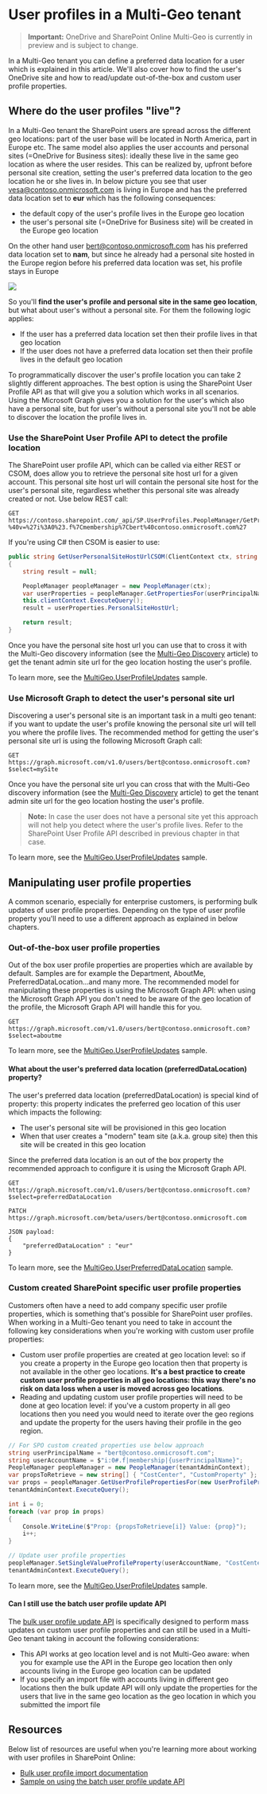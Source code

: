 # User profiles in a Multi-Geo tenant

> **Important:** OneDrive and SharePoint Online Multi-Geo is currently in preview and is subject to change.

In a Multi-Geo tenant you can define a preferred data location for a user which is explained in this article. We'll also cover how to find the user's OneDrive site and how to read/update out-of-the-box and custom user profile properties.

## Where do the user profiles "live"?
In a Multi-Geo tenant the SharePoint users are spread across the different geo locations: part of the user base will be located in North America, part in Europe etc. The same model also applies the user accounts and personal sites (=OneDrive for Business sites): ideally these live in the same geo location as where the user resides. This can be realized by, upfront before personal site creation, setting the user's preferred data location to the geo location he or she lives in. In below picture you see that user vesa@contoso.onmicrosoft.com is living in Europe and has the preferred data location set to **eur** which has the following consequences: 
- the default copy of the user's profile lives in the Europe geo location
- the user's personal site (=OneDrive for Business site) will be created in the Europe geo location

On the other hand user bert@contoso.onmicrosoft.com has his preferred data location set to **nam**, but since he already had a personal site hosted in the Europe region before his preferred data location was set, his profile stays in Europe 

![](media/multigeo/multigeouserprofiles_intro.png)

So you'll **find the user's profile and personal site in the same geo location**, but what about user's without a personal site. For them the following logic applies:
- If the user has a preferred data location set then their profile lives in that geo location
- If the user does not have a preferred data location set then their profile lives in the default geo location

To programmatically discover the user's profile location you can take 2 slightly different approaches. The best option is using the SharePoint User Profile API as that will give you a solution which works in all scenarios. Using the Microsoft Graph gives you a solution for the user's which also have a personal site, but for user's without a personal site you'll not be able to discover the location the profile lives in.

### Use the SharePoint User Profile API to detect the profile location
The SharePoint user profile API, which can be called via either REST or CSOM, does allow you to retrieve the personal site host url for a given account. This personal site host url will contain the personal site host for the user's personal site, regardless whether this personal site was already created or not. Use below REST call:

```
GET https://contoso.sharepoint.com/_api/SP.UserProfiles.PeopleManager/GetPropertiesFor(accountName=@v)/personalsitehosturl?%40v=%27i%3A0%23.f%7Cmembership%7Cbert%40contoso.onmicrosoft.com%27
```

If you're using C# then CSOM is easier to use:

```C#
public string GetUserPersonalSiteHostUrlCSOM(ClientContext ctx, string userPrincipalName)
{
    string result = null;

    PeopleManager peopleManager = new PeopleManager(ctx);
    var userProperties = peopleManager.GetPropertiesFor(userPrincipalName);
    this.clientContext.ExecuteQuery();
    result = userProperties.PersonalSiteHostUrl;

    return result;
}
```

Once you have the personal site host url you can use that to cross it with the Multi-Geo discovery information (see the [Multi-Geo Discovery](multigeo-discovery.md) article) to get the tenant admin site url for the geo location hosting the user's profile.

To learn more, see the [MultiGeo.UserProfileUpdates](https://github.com/SharePoint/PnP/tree/dev/Samples/MultiGeo.UserProfileUpdates) sample.

### Use Microsoft Graph to detect the user's personal site url
Discovering a user's personal site is an important task in a multi geo tenant: if you want to update the user's profile knowing the personal site url will tell you where the profile lives. The recommended method for getting the user's personal site url is using the following Microsoft Graph call:

```
GET https://graph.microsoft.com/v1.0/users/bert@contoso.onmicrosoft.com?$select=mySite
```

Once you have the personal site url you can cross that with the Multi-Geo discovery information (see the [Multi-Geo Discovery](multigeo-discovery.md) article) to get the tenant admin site url for the geo location hosting the user's profile. 

>**Note:**
>In case the user does not have a personal site yet this approach will not help you detect where the user's profile lives. Refer to the SharePoint User Profile API described in previous chapter in that case.

To learn more, see the [MultiGeo.UserProfileUpdates](https://github.com/SharePoint/PnP/tree/dev/Samples/MultiGeo.UserProfileUpdates) sample.

## Manipulating user profile properties
A common scenario, especially for enterprise customers, is performing bulk updates of user profile properties. Depending on the type of user profile property you'll need to use a different approach as explained in below chapters.

### Out-of-the-box user profile properties
Out of the box user profile properties are properties which are available by default. Samples are for example the Department, AboutMe, PreferredDataLocation...and many more. The recommended model for manipulating these properties is using the Microsoft Graph API: when using the Microsoft Graph API you don't need to be aware of the geo location of the profile, the Microsoft Graph API will handle this for you.

```
GET https://graph.microsoft.com/v1.0/users/bert@contoso.onmicrosoft.com?$select=aboutme
```

To learn more, see the [MultiGeo.UserProfileUpdates](https://github.com/SharePoint/PnP/tree/dev/Samples/MultiGeo.UserProfileUpdates) sample.

#### What about the user's preferred data location (preferredDataLocation) property?
The user's preferred data location (preferredDataLocation) is special kind of property: this property indicates the preferred geo location of this user which impacts the following:
- The user's personal site will be provisioned in this geo location
- When that user creates a "modern" team site (a.k.a. group site) then this site will be created in this geo location

Since the preferred data location is an out of the box property the recommended approach to configure it is using the Microsoft Graph API. 

```
GET https://graph.microsoft.com/v1.0/users/bert@contoso.onmicrosoft.com?$select=preferredDataLocation

PATCH https://graph.microsoft.com/beta/users/bert@contoso.onmicrosoft.com

JSON payload:
{
    "preferredDataLocation" : "eur"
}

```

To learn more, see the [MultiGeo.UserPreferredDataLocation](https://github.com/SharePoint/PnP/tree/dev/Samples/MultiGeo.UserPreferredDataLocation) sample.

### Custom created SharePoint specific user profile properties
Customers often have a need to add company specific user profile properties, which is something that's possible for SharePoint user profiles. When working in a Multi-Geo tenant you need to take in account the following key considerations when you're working with custom user profile properties:
- Custom user profile properties are created at geo location level: so if you create a property in the Europe geo location then that property is not available in the other geo locations. **It's a best practice to create custom user profile properties in all geo locations: this way there's no risk on data loss when a user is moved across geo locations**.
- Reading and updating custom user profile properties will need to be done at geo location level: if you've a custom property in all geo locations then you need you would need to iterate over the geo regions and update the property for the users having their profile in the geo region.

```C#
// For SPO custom created properties use below approach
string userPrincipalName = "bert@contoso.onmicrosoft.com";
string userAccountName = $"i:0#.f|membership|{userPrincipalName}";
PeopleManager peopleManager = new PeopleManager(tenantAdminContext);
var propsToRetrieve = new string[] { "CostCenter", "CustomProperty" };
var props = peopleManager.GetUserProfilePropertiesFor(new UserProfilePropertiesForUser(tenantAdminContext, userAccountName, propsToRetrieve));
tenantAdminContext.ExecuteQuery();

int i = 0;
foreach (var prop in props)
{
    Console.WriteLine($"Prop: {propsToRetrieve[i]} Value: {prop}");
    i++;
}

// Update user profile properties
peopleManager.SetSingleValueProfileProperty(userAccountName, "CostCenter", "89786879");
tenantAdminContext.ExecuteQuery();
```

To learn more, see the [MultiGeo.UserProfileUpdates](https://github.com/SharePoint/PnP/tree/dev/Samples/MultiGeo.UserProfileUpdates) sample.

#### Can I still use the batch user profile update API
The [bulk user profile update API](https://msdn.microsoft.com/en-us/pnp_articles/bulk-user-profile-update-api-for-sharepoint-online) is specifically designed to perform mass updates on custom user profile properties and can still be used in a Multi-Geo tenant taking in account the following considerations:
- This API works at geo location level and is not Multi-Geo aware: when you for example use the API in the Europe geo location then only accounts living in the Europe geo location can be updated
- If you specify an import file with accounts living in different geo locations then the bulk update API will only update the properties for the users that live in the same geo location as the geo location in which you submitted the import file


## Resources
Below list of resources are useful when you're learning more about working with user profiles in SharePoint Online:
- [Bulk user profile import documentation](https://msdn.microsoft.com/en-us/pnp_articles/bulk-user-profile-update-api-for-sharepoint-online)
- [Sample on using the batch user profile update API](https://github.com/SharePoint/PnP/tree/master/Samples/UserProfile.BatchUpdate.API)


